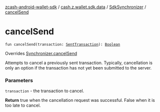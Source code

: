 [zcash-android-wallet-sdk](../../index.md) / [cash.z.wallet.sdk.data](../index.md) / [SdkSynchronizer](index.md) / [cancelSend](./cancel-send.md)

# cancelSend

`fun cancelSend(transaction: `[`SentTransaction`](../../cash.z.wallet.sdk.entity/-sent-transaction/index.md)`): `[`Boolean`](https://kotlinlang.org/api/latest/jvm/stdlib/kotlin/-boolean/index.html)

Overrides [Synchronizer.cancelSend](../-synchronizer/cancel-send.md)

Attempts to cancel a previously sent transaction. Typically, cancellation is only an option if the transaction
has not yet been submitted to the server.

### Parameters

`transaction` - the transaction to cancel.

**Return**
true when the cancellation request was successful. False when it is too late to cancel.

